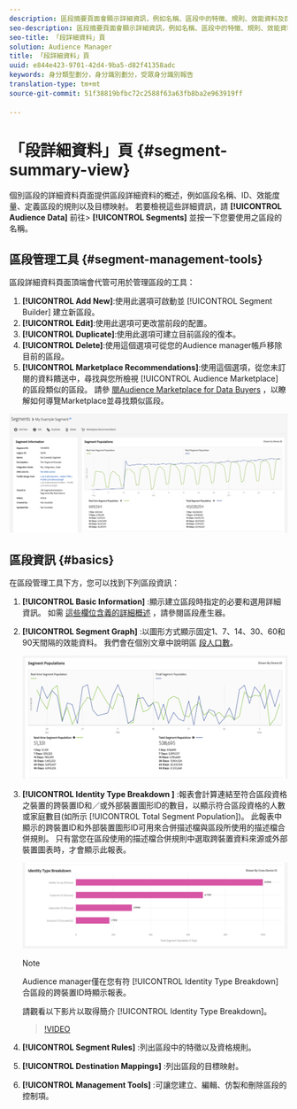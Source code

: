 ```yaml
---
description: 區段摘要頁面會顯示詳細資訊，例如名稱、區段中的特徵、規則、效能資料及目標對應資訊。
seo-description: 區段摘要頁面會顯示詳細資訊，例如名稱、區段中的特徵、規則、效能資料及目標對應資訊。
seo-title: 「段詳細資料」頁
solution: Audience Manager
title: 「段詳細資料」頁
uuid: e844e423-9701-42d4-9ba5-d82f41358adc
keywords: 身分類型劃分，身分識別劃分，受眾身分識別報告
translation-type: tm+mt
source-git-commit: 51f38819bfbc72c2588f63a63fb8ba2e963919ff

---
```



# 「段詳細資料」頁 {#segment-summary-view}

個別區段的詳細資料頁面提供區段詳細資料的概述，例如區段名稱、ID、效能度量、定義區段的規則以及目標映射。 若要檢視這些詳細資訊，請 **[!UICONTROL Audience Data]** 前往&gt; **[!UICONTROL Segments]** 並按一下您要使用之區段的名稱。

## 區段管理工具 {#segment-management-tools}

區段詳細資料頁面頂端會代管可用於管理區段的工具：

1. **[!UICONTROL Add New]**:使用此選項可啟動並 [!UICONTROL Segment Builder] 建立新區段。
2. **[!UICONTROL Edit]**:使用此選項可更改當前段的配置。
3. **[!UICONTROL Duplicate]**:使用此選項可建立目前區段的復本。
4. **[!UICONTROL Delete]**:使用這個選項可從您的Audience manager帳戶移除目前的區段。
5. **[!UICONTROL Marketplace Recommendations]**:使用這個選項，從您未訂閱的資料饋送中，尋找與您所檢視 [!UICONTROL Audience Marketplace] 的區段類似的區段。 請參 [閱Audience Marketplace for Data Buyers](../audience-marketplace/marketplace-data-buyers/marketplace-data-buyers.md) ，以瞭解如何導覽Marketplace並尋找類似區段。

![基本區段資訊](assets/basic-segment-information.png)

## 區段資訊 {#basics}

在區段管理工具下方，您可以找到下列區段資訊：

1. **[!UICONTROL Basic Information]** :顯示建立區段時指定的必要和選用詳細資訊。 如需 [這些欄位含義的詳細概述](segment-builder.md) ，請參閱區段產生器。
2. **[!UICONTROL Segment Graph]** :以圖形方式顯示固定1、7、14、30、60和90天間隔的效能資料。 我們會在個別文章中說明區 [段人口數](../../features/segments/segment-builder-data.md)。

   ![區段圖](assets/segment-graph.png)

3. **[!UICONTROL Identity Type Breakdown ]** :報表會計算連結至符合區段資格之裝置的跨裝置ID和／或外部裝置圖形ID的數目，以顯示符合區段資格的人數或家庭數目(如所示 [!UICONTROL Total Segment Population])。 此報表中顯示的跨裝置ID和外部裝置圖形ID可用來合併描述檔與區段所使用的描述檔合併規則。 只有當您在區段使用的描述檔合併規則中選取跨裝置資料來源或外部裝置圖表時，才會顯示此報表。

   ![區段圖](assets/segment-type.png)

   >[!NOTE]
   >
   >Audience manager僅在您有符 [!UICONTROL Identity Type Breakdown] 合區段的跨裝置ID時顯示報表。

   請觀看以下影片以取得簡介 [!UICONTROL Identity Type Breakdown]。
   >[!VIDEO](https://video.tv.adobe.com/v/27977/?captions=chi_hant)

4. **[!UICONTROL Segment Rules]** :列出區段中的特徵以及資格規則。
5. **[!UICONTROL Destination Mappings]** :列出區段的目標映射。
6. **[!UICONTROL Management Tools]** :可讓您建立、編輯、仿製和刪除區段的控制項。